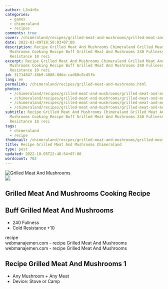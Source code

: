 ```yaml
---
author: L3n4r0x
categories:
  - games
  - chimeraland
  - recipes
comments: true
cover: /chimeraland/recipes/grilled-meat-and-mushrooms/grilled-meat-and-mushrooms.webp
date: 2022-01-09T18:56:03+07:00
description: Recipe Grilled Meat And Mushrooms Chimeraland Grilled Meat And
  Mushrooms Cooking Recipe Buff Grilled Meat And Mushrooms 240 Fullness Cold
  Resistance 10 reci
excerpt: Recipe Grilled Meat And Mushrooms Chimeraland Grilled Meat And
  Mushrooms Cooking Recipe Buff Grilled Meat And Mushrooms 240 Fullness Cold
  Resistance 10 reci
id: 31714847-30b9-4888-8d6e-cad60c8cd5fb
lang: en
permalink: /chimeraland/recipes/grilled-meat-and-mushrooms.html
photos:
  - /chimeraland/recipes/grilled-meat-and-mushrooms/grilled-meat-and-mushrooms.webp
  - /chimeraland/recipes/grilled-meat-and-mushrooms/grilled-meat-and-mushrooms-name.webp
  - /chimeraland/recipes/grilled-meat-and-mushrooms/grilled-meat-and-mushrooms-icon.webp
  - /chimeraland/recipes/grilled-meat-and-mushrooms/grilled-meat-and-mushrooms-material.webp
subtitle: Recipe Grilled Meat And Mushrooms Chimeraland Grilled Meat And
  Mushrooms Cooking Recipe Buff Grilled Meat And Mushrooms 240 Fullness Cold
  Resistance 10 reci
tags:
  - chimeraland
  - recipe
thumbnail: /chimeraland/recipes/grilled-meat-and-mushrooms/grilled-meat-and-mushrooms.webp
title: Recipe Grilled Meat And Mushrooms Chimeraland
type: post
updated: 2022-10-05T22:46:54+07:00
wordcount: 702
---
```


<link
  rel="stylesheet"
  href="https://rawcdn.githack.com/dimaslanjaka/Web-Manajemen/870a349/css/bootstrap-5-3-0-alpha3-wrapper.css"
/>
<section id="bootstrap-wrapper">
  <div data-bs-theme="dark">
    <div class="card mb-2">
      <div class="card-body">
        <div class="row g-0">
          <div class="col-sm-4 position-relative mb-2">
            <img
              src="https://www.webmanajemen.com/chimeraland/recipes/grilled-meat-and-mushrooms/grilled-meat-and-mushrooms-material.webp"
              class="card-img fit-cover w-100 h-100"
              alt="Grilled Meat And Mushrooms"
              data-fancybox="true"
            />
          </div>
          <div class="col-sm-8 mb-2">
            <div class="card-body">
              <div class="d-flex flex-row align-items-center mb-3">
                <img
                  class="d-inline-block me-2"
                  src="https://www.webmanajemen.com/chimeraland/recipes/grilled-meat-and-mushrooms/grilled-meat-and-mushrooms-icon.webp"
                  width="auto"
                  height="auto"
                  style="vertical-align: middle"
                />
                <h2 class="fs-5">Grilled Meat And Mushrooms Cooking Recipe</h2>
              </div>
              <h2 class="card-title fs-5">Buff Grilled Meat And Mushrooms</h2>
              <div class="card-text">
                <ul>
                  <li>240 Fullness</li>
                  <li>Cold Resistance +10</li>
                </ul>
              </div>
              <span class="badge rounded-pill">recipe</span>
            </div>
            <div class="card-footer text-end text-muted mt-auto">
              webmanajemen.com - recipe Grilled Meat And Mushrooms
            </div>
          </div>
        </div>
      </div>
      <div class="card-footer text-end text-muted">
        webmanajemen.com - recipe Grilled Meat And Mushrooms
      </div>
    </div>
    <div class="row mb-2">
      <div class="col-12 col-lg-6 recipe-item mb-2">
        <div class="card">
          <div class="card-body">
            <h2 class="card-title fs-5">Recipe Grilled Meat And Mushrooms 1</h2>
            <div class="card-text">
              <ul>
                <li>Any Mushroom<span> + </span>Any Meat</li>
                <li>Device: Stove or Camp</li>
              </ul>
            </div>
          </div>
        </div>
      </div>
    </div>
  </div>
</section>